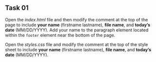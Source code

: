 ## Task 01
Open the *index.html* file and then modify the comment at the top of the page to include **your name** (firstname lastname), **file name**, and **today’s date** (MM/DD/YYYY). Add your name to the paragraph element located within the `footer` element near the bottom of the page. 

Open the *styles.css* file and modify the comment at the top of the style sheet to include **your name** (firstname lastname), **file name**, and **today’s date** (MM/DD/YYYY). 
